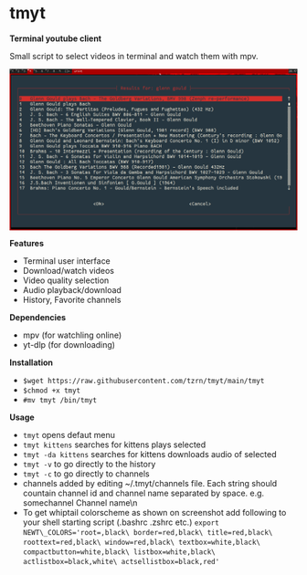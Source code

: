 # tmyt
**Terminal youtube client**

Small script to select videos in terminal and watch them with mpv.

<img src="screenshot.png" alt="drawing" width="700" align="center" />

**Features**
+ Terminal user interface
+ Download/watch videos
+ Video quality selection
+ Audio playback/download
+ History, Favorite channels

**Dependencies**
+ mpv (for watchling online)
+ yt-dlp (for downloading)

**Installation**
+ `$wget https://raw.githubusercontent.com/tzrn/tmyt/main/tmyt`
+ `$chmod +x tmyt`
+ `#mv tmyt /bin/tmyt`

**Usage**
+ `tmyt` opens defaut menu
+ `tmyt kittens` searches for kittens plays selected
+ `tmyt -da kittens` searches for kittens downloads audio of selected
+ `tmyt -v` to go directly to the history
+ `tmyt -c` to go directly to channels
+ channels added by editing ~/.tmyt/channels file. Each string should countain channel id and channel name separated by space. e.g. somechannel Channel name\n
+ To get whiptail colorscheme as shown on screenshot add following to your shell starting script (.bashrc .zshrc etc.)
`export NEWT\_COLORS='root=,black\
border=red,black\
title=red,black\
roottext=red,black\
window=red,black\
textbox=white,black\
compactbutton=white,black\
listbox=white,black\
actlistbox=black,white\
actsellistbox=black,red'`
